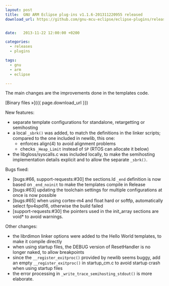 ```yaml
---
layout: post
title:  GNU ARM Eclipse plug-ins v1.1.6-201311220955 released
download_url: https://github.com/gnu-mcu-eclipse/eclipse-plugins/releases/tag/v1.1.6-201311220955


date:   2013-11-22 12:00:00 +0200

categories:
  - releases
  - plugins

tags:
  - gnu
  - arm
  - eclipse

---
```


The main changes are the improvements done in the templates code.

[Binary files »]({{ page.download_url }})

New features:

- separate template configurations for standalone, retargetting or semihosting
- a local `_sbrk()` was added, to match the definitions in the linker scripts; compared to the one included in newlib, this one:
  - enforces align(4) to avoid alignment problems
  - checks `_Heap_Limit` instead of `SP` (RTOS can allocate it below)
- the libgloss/syscalls.c was included locally, to make the semihosting implementation details explicit and to allow the separate `_sbrk()`.

Bugs fixed:

- [bugs:#66, support-requests:#30] the sections.ld `_end` definition is now based on `_end_noinit` to make the templates compile in Release
- [bugs:#63] updating the toolchain settings for multiple configurations at once is now possible
- [bugs:#65] when using cortex-m4 and float hard or softfp, automatically select fpv4spd16, otherwise the build failed
- [support-requests:#30] the pointers used in the init_array sections are void* to avoid warnings.

Other changes:

- the librdimon linker options were added to the Hello World templates, to make it compile directly
- when using startup files, the DEBUG version of ResetHandler is no longer naked, to allow breakpoints
- since the `__register_exitproc()` provided by newlib seems buggy, add an empty `__register_exitproc()` in startup_cm.c to avoid startup crash when using startup files
- the error processing in `_write_trace_semihosting_stdout()` is more elaborate.
